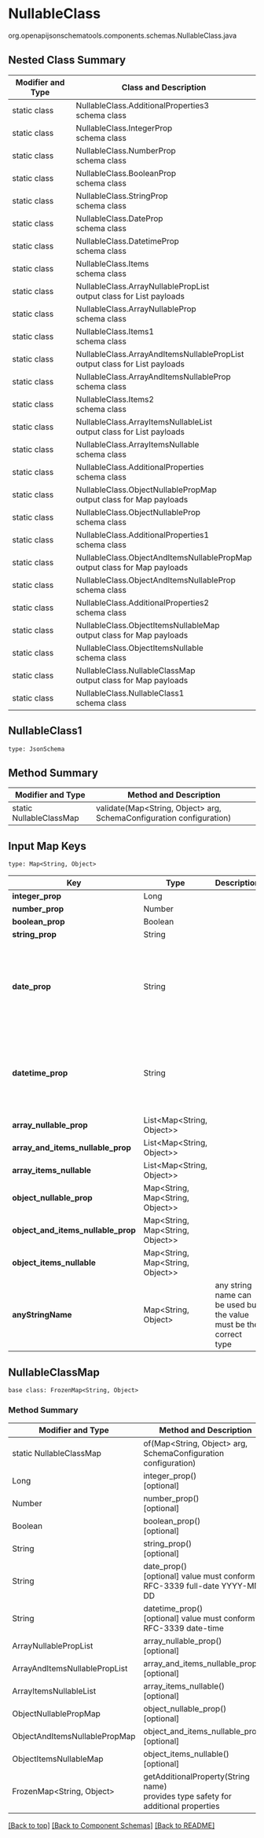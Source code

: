# NullableClass
org.openapijsonschematools.components.schemas.NullableClass.java

## Nested Class Summary
| Modifier and Type | Class and Description |
| ----------------- | ---------------------- |
| static class | NullableClass.AdditionalProperties3<br> schema class |
| static class | NullableClass.IntegerProp<br> schema class |
| static class | NullableClass.NumberProp<br> schema class |
| static class | NullableClass.BooleanProp<br> schema class |
| static class | NullableClass.StringProp<br> schema class |
| static class | NullableClass.DateProp<br> schema class |
| static class | NullableClass.DatetimeProp<br> schema class |
| static class | NullableClass.Items<br> schema class |
| static class | NullableClass.ArrayNullablePropList<br> output class for List payloads |
| static class | NullableClass.ArrayNullableProp<br> schema class |
| static class | NullableClass.Items1<br> schema class |
| static class | NullableClass.ArrayAndItemsNullablePropList<br> output class for List payloads |
| static class | NullableClass.ArrayAndItemsNullableProp<br> schema class |
| static class | NullableClass.Items2<br> schema class |
| static class | NullableClass.ArrayItemsNullableList<br> output class for List payloads |
| static class | NullableClass.ArrayItemsNullable<br> schema class |
| static class | NullableClass.AdditionalProperties<br> schema class |
| static class | NullableClass.ObjectNullablePropMap<br> output class for Map payloads |
| static class | NullableClass.ObjectNullableProp<br> schema class |
| static class | NullableClass.AdditionalProperties1<br> schema class |
| static class | NullableClass.ObjectAndItemsNullablePropMap<br> output class for Map payloads |
| static class | NullableClass.ObjectAndItemsNullableProp<br> schema class |
| static class | NullableClass.AdditionalProperties2<br> schema class |
| static class | NullableClass.ObjectItemsNullableMap<br> output class for Map payloads |
| static class | NullableClass.ObjectItemsNullable<br> schema class |
| static class | NullableClass.NullableClassMap<br> output class for Map payloads |
| static class | NullableClass.NullableClass1<br> schema class |

## NullableClass1
```
type: JsonSchema
```

## Method Summary
| Modifier and Type | Method and Description |
| ----------------- | ---------------------- |
| static NullableClassMap | validate(Map<String, Object> arg, SchemaConfiguration configuration) |

## Input Map Keys
```
type: Map<String, Object>
```
Key | Type |  Description | Notes
------------ | ------------- | ------------- | -------------
**integer_prop** | Long |  | [optional]
**number_prop** | Number |  | [optional]
**boolean_prop** | Boolean |  | [optional]
**string_prop** | String |  | [optional]
**date_prop** | String |  | [optional] value must conform to RFC-3339 full-date YYYY-MM-DD
**datetime_prop** | String |  | [optional] value must conform to RFC-3339 date-time
**array_nullable_prop** | List<Map<String, Object>> |  | [optional]
**array_and_items_nullable_prop** | List<Map<String, Object>> |  | [optional]
**array_items_nullable** | List<Map<String, Object>> |  | [optional]
**object_nullable_prop** | Map<String, Map<String, Object>> |  | [optional]
**object_and_items_nullable_prop** | Map<String, Map<String, Object>> |  | [optional]
**object_items_nullable** | Map<String, Map<String, Object>> |  | [optional]
**anyStringName** | Map<String, Object> | any string name can be used but the value must be the correct type | [optional]

## NullableClassMap
```
base class: FrozenMap<String, Object>
```

### Method Summary
| Modifier and Type | Method and Description |
| ----------------- | ---------------------- |
| static NullableClassMap | of(Map<String, Object> arg, SchemaConfiguration configuration) |
| Long | integer_prop()<br>[optional] |
| Number | number_prop()<br>[optional] |
| Boolean | boolean_prop()<br>[optional] |
| String | string_prop()<br>[optional] |
| String | date_prop()<br>[optional] value must conform to RFC-3339 full-date YYYY-MM-DD |
| String | datetime_prop()<br>[optional] value must conform to RFC-3339 date-time |
| ArrayNullablePropList | array_nullable_prop()<br>[optional] |
| ArrayAndItemsNullablePropList | array_and_items_nullable_prop()<br>[optional] |
| ArrayItemsNullableList | array_items_nullable()<br>[optional] |
| ObjectNullablePropMap | object_nullable_prop()<br>[optional] |
| ObjectAndItemsNullablePropMap | object_and_items_nullable_prop()<br>[optional] |
| ObjectItemsNullableMap | object_items_nullable()<br>[optional] |
| FrozenMap<String, Object> | getAdditionalProperty(String name)<br>provides type safety for additional properties |








[[Back to top]](#top) [[Back to Component Schemas]](../../../README.md#Component-Schemas) [[Back to README]](../../../README.md)
